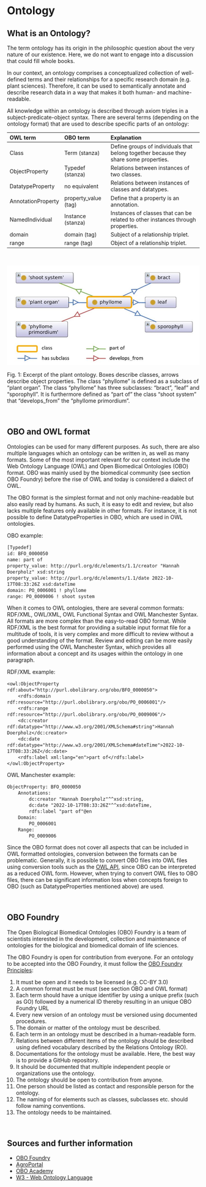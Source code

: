 # **Ontology**

## **What is an Ontology?**

The term ontology has its origin in the philosophic question about the very nature of our existence. Here, we do not want to engage into a discussion that could fill whole books.

In our context, an ontology comprises a conceptualized collection of well-defined terms and their relationships for a specific research domain (e.g. plant sciences). Therefore, it can be used to semantically annotate and describe research data in a way that makes it both human- and machine-readable.

All knowledge within an ontology is described through axiom triples in a subject-predicate-object syntax. There are several terms (depending on the ontology format) that are used to describe specific parts of an ontology:

| OWL term | OBO term | Explanation |
| :----- | :----- | :----- |
| Class | Term (stanza) | Define groups of individuals that belong together because they share some properties. |
| ObjectProperty | Typedef (stanza) | Relations between instances of two classes. |
| DatatypeProperty | no equivalent | Relations between instances of classes and datatypes. |
| AnnotationProperty | property_value (tag) | Define that a property is an annotation. |
| NamedIndividual | Instance (stanza) | Instances of classes that can be related to other instances through properties. |
| domain | domain (tag) | Subject of a relationship triplet. |
| range | range (tag) | Object of a relationship triplet. |
<br />

![img1](../img/plant_ontology_image.png)

Fig. 1: Excerpt of the plant ontology. Boxes describe classes, arrows describe object properties. The class “phyllome” is defined as a subclass of “plant organ”. The class “phyllome” has three subclasses: “bract”, “leaf” and “sporophyll”. It is furthermore defined as “part of” the class “shoot system” that “develops_from” the “phyllome primordium”.

</br>

## **OBO and OWL format**

Ontologies can be used for many different purposes. As such, there are also multiple languages which an ontology can be written in, as well as many formats. Some of the most important relevant for our context include the Web Ontology Language (OWL) and Open Biomedical Ontologies (OBO) format. OBO was mainly used by the biomedical community (see section OBO Foundry) before the rise of OWL and today is considered a dialect of OWL.

The OBO format is the simplest format and not only machine-readable but also easily read by humans. As such, it is easy to edit and review, but also lacks multiple features only available in other formats. For instance, it is not possible to define DatatypeProperties in OBO, which are used in OWL ontologies. 

OBO example:
```
[Typedef]
id: BFO_0000050
name: part of
property_value: http://purl.org/dc/elements/1.1/creator "Hannah Doerpholz" xsd:string
property_value: http://purl.org/dc/elements/1.1/date 2022-10-17T08:33:26Z xsd:dateTime
domain: PO_0006001 ! phyllome
range: PO_0009006 ! shoot system
```

When it comes to OWL ontologies, there are several common formats: RDF/XML, OWL/XML, OWL Functional Syntax and OWL Manchester Syntax. All formats are more complex than the easy-to-read OBO format. While RDF/XML is the best format for providing a suitable input format file for a multitude of tools, it is very complex and more difficult to review without a good understanding of the format. Review and editing can be more easily performed using the OWL Manchester Syntax, which provides all information about a concept and its usages within the ontology in one paragraph.

RDF/XML example:
```
<owl:ObjectProperty rdf:about="http://purl.obolibrary.org/obo/BFO_0000050">
    <rdfs:domain rdf:resource="http://purl.obolibrary.org/obo/PO_0006001"/>
    <rdfs:range rdf:resource="http://purl.obolibrary.org/obo/PO_0009006"/>
    <dc:creator rdf:datatype="http://www.w3.org/2001/XMLSchema#string">Hannah Doerpholz</dc:creator>
    <dc:date rdf:datatype="http://www.w3.org/2001/XMLSchema#dateTime">2022-10-17T08:33:26Z</dc:date>
    <rdfs:label xml:lang="en">part of</rdfs:label>
</owl:ObjectProperty>
```

OWL Manchester example:
```
ObjectProperty: BFO_0000050
    Annotations: 
        dc:creator "Hannah Doerpholz"^^xsd:string,
        dc:date "2022-10-17T08:33:26Z"^^xsd:dateTime,
        rdfs:label "part of"@en
    Domain: 
        PO_0006001
    Range: 
        PO_0009006
```

Since the OBO format does not cover all aspects that can be included in OWL formatted ontologies, conversion between the formats can be problematic. Generally, it is possible to convert OBO files into OWL files using conversion tools such as the [OWL API](https://owlapi.sourceforge.net/), since OBO can be interpreted as a reduced OWL form. However, when trying to convert OWL files to OBO files, there can be significant information loss when concepts foreign to OBO (such as DatatypeProperties mentioned above) are used.

</br>

## **OBO Foundry**
The Open Biological Biomedical Ontologies (OBO) Foundry is a team of scientists interested in the development, collection and maintenance of ontologies for the biological and biomedical domain of life sciences. 

The OBO Foundry is open for contribution from everyone. For an ontology to be accepted into the OBO Foundry, it must follow the [OBO Foundry Principles](https://obofoundry.org/principles/fp-000-summary.html):

1.	It must be open and it needs to be licensed (e.g. CC-BY 3.0)
2.	A common format must be must (see section OBO and OWL format)
3.	Each term should have a unique identifier by using a unique prefix (such as GO) followed by a numerical ID thereby resulting in an unique OBO Foundry URL
4.	Every new version of an ontology must be versioned using documented procedures.
5.	The domain or matter of the ontology must be described.
6.	Each term in an ontology must be described in a human-readable form.
7.	Relations between different items of the ontology should be described using defined vocabulary described by the Relations Ontology (RO).
8.	Documentations for the ontology must be available. Here, the best way is to provide a GitHub repository.
9.	It should be documented that multiple independent people or organizations use the ontology.
10.	The ontology should be open to contribution from anyone.
11.	One person should be listed as contact and responsible person for the ontology.
12.	The naming of for elements such as classes, subclasses etc. should follow naming conventions.
13.	The ontology needs to be maintained.

</br>

## **Sources and further information**
* [OBO Foundry](https://obofoundry.org/)
* [AgroPortal](https://agroportal.lirmm.fr)
* [OBO Academy](https://oboacademy.github.io/obook/explanation/owl-format-variants/)
* [W3 - Web Ontology Language](https://www.w3.org/TR/owl-features/)
